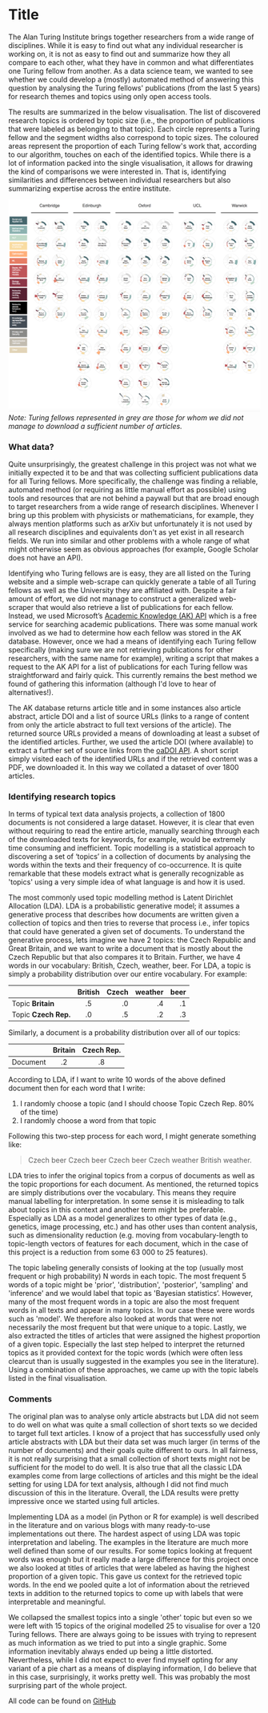 # Title

The Alan Turing Institute brings together researchers from a wide range of disciplines. While it is easy to find out what any individual researcher is working on, it is not as easy to find out and summarize how they all compare to each other, what they have in common and what differentiates one Turing fellow from another. As a data science team, we wanted to see whether we could develop a (mostly) automated method of answering this question by analysing the Turing fellows' publications (from the last 5 years) for research themes and topics using only open access tools.

The results are summarized in the below visualisation. The list of discovered research topics is ordered by topic size (i.e., the proportion of publications that were labeled as belonging to that topic). Each circle represents a Turing fellow and the segment widths also correspond to topic sizes. The coloured areas represent the proportion of each Turing fellow's work that, according to our algorithm, touches on each of the identified topics. While there is a lot of information packed into the single visualisation, it allows for drawing the kind of comparisons we were interested in. That is, identifying similarities and differences between individual researchers but also summarizing expertise across the entire institute.

![](visualisation/turing_fellows_topics.png)  
*Note: Turing fellows represented in grey are those for whom we did not manage to download a sufficient number of articles.*

### What data?

Quite unsurprisingly, the greatest challenge in this project was not what we initially expected it to be and that was collecting sufficient publications data for all Turing fellows. More specifically, the challenge was finding a reliable, automated method (or requiring as little manual effort as possible) using tools and resources that are not behind a paywall but that are broad enough to target researchers from a wide range of research disciplines. Whenever I bring up this problem with physicists or mathematicians, for example, they always mention platforms such as arXiv but unfortunately it is not used by all research disciplines and equivalents don't as yet exist in all research fields. We run into similar and other problems with a whole range of what might otherwise seem as obvious approaches (for example, Google Scholar does not have an API).

Identifying who Turing fellows are is easy, they are all listed on the Turing website and a simple web-scrape can quickly generate a table of all Turing fellows as well as the University they are affiliated with. Despite a fair amount of effort, we did not manage to construct a generalized web-scraper that would also retrieve a list of publications for each fellow. Instead, we used Microsoft’s [Academic Knowledge (AK) API](https://docs.microsoft.com/en-us/azure/cognitive-services/academic-knowledge/home) which is a free service for searching academic publications. There was some manual work involved as we had to determine how each fellow was stored in the AK database. However, once we had a means of identifying each Turing fellow specifically (making sure we are not retrieving publications for other researchers, with the same name for example), writing a script that makes a request to the AK API for a list of publications for each Turing fellow was straightforward and fairly quick. This currently remains the best method we found of gathering this information (although I'd love to hear of alternatives!).

The AK database returns article title and in some instances also article abstract, article DOI and a list of source URLs (links to a range of content from only the article abstract to full text versions of the article). The returned source URLs provided a means of downloading at least a subset of the identified articles. Further, we used the article DOI (where available) to extract a further set of source links from the [oaDOI API](https://oadoi.org). A short script simply visited each of the identified URLs and if the retrieved content was a PDF, we downloaded it. In this way we collated a dataset of over 1800 articles.

### Identifying research topics

In terms of typical text data analysis projects, a collection of 1800 documents is not considered a large dataset. However, it is clear that even without requiring to read the entire article, manually searching through each of the downloaded texts for keywords, for example, would be extremely time consuming and inefficient. Topic modelling is a statistical approach to discovering a set of ‘topics’ in a collection of documents by analysing the words within the texts and their frequency of co-occurrence. It is quite remarkable that these models extract what is generally recognizable as 'topics' using a very simple idea of what language is and how it is used.

The most commonly used topic modelling method is Latent Dirichlet Allocation (LDA). LDA is a probabilistic generative model; it assumes a generative process that describes how documents are written given a collection of topics and then tries to reverse that process i.e., infer topics that could have generated a given set of documents. To understand the generative process, lets imagine we have 2 topics: the Czech Republic and Great Britain, and we want to write a document that is mostly about the Czech Republic but that also compares it to Britain. Further, we have 4 words in our vocabulary: British, Czech, weather, beer. For LDA, a topic is simply a probability distribution over our entire vocabulary. For example:   

|                  | British | Czech   | weather | beer    |
| ---------------- |:-------:| -------:| -------:| -------:|
| Topic **Britain**    |   .5    |   .0    |   .4    |   .1    |
| Topic **Czech Rep.** |   .0    |   .5    |   .2    |   .3    |

Similarly, a document is a probability distribution over all of our topics:

|   | Britain | Czech Rep. |
|---|:-------:|:----------:|
|Document| .2 | .8 |


According to LDA, if I want to write 10 words of the above defined document then for each word that I write:  
1. I randomly choose a topic (and I should choose Topic Czech Rep. 80% of the time)  
2. I randomly choose a word from that topic  

Following this two-step process for each word, I might generate something like:   

>Czech beer Czech beer Czech beer Czech weather British weather.

LDA tries to infer the original topics from a corpus of documents as well as the topic proportions for each document. As mentioned, the returned topics are simply distributions over the vocabulary. This means they require manual labelling for interpretation. In some sense it is misleading to talk about topics in this context and another term might be preferable. Especially as LDA as a model generalizes to other types of data (e.g., genetics, image processing, etc.) and has other uses than content analysis, such as dimensionality reduction (e.g. moving from vocabulary-length to topic-length vectors of features for each document, which in the case of this project is a reduction from some 63 000 to 25 features).

The topic labeling generally consists of looking at the top (usually most frequent or high probability) N words in each topic. The most frequent 5 words of a topic might be 'prior', 'distribution', 'posterior', 'sampling' and 'inference' and we would label that topic as 'Bayesian statistics’. However, many of the most frequent words in a topic are also the most frequent words in all texts and appear in many topics. In our case these were words such as 'model'. We therefore also looked at words that were not necessarily the most frequent but that were unique to a topic. Lastly, we also extracted the titles of articles that were assigned the highest proportion of a given topic. Especially the last step helped to interpret the returned topics as it provided context for the topic words (which were often less clearcut than is usually suggested in the examples you see in the literature). Using a combination of these approaches, we came up with the topic labels listed in the final visualisation.

### Comments

The original plan was to analyse only article abstracts but LDA did not seem to do well on what was quite a small collection of short texts so we decided to target full text articles. I know of a project that has successfully used only article abstracts with LDA but their data set was much larger (in terms of the number of documents) and their goals quite different to ours. In all fairness, it is not really surprising that a small collection of short texts might not be sufficient for the model to do well. It is also true that all the classic LDA examples come from large collections of articles and this might be the ideal setting for using LDA for text analysis, although I did not find much discussion of this in the literature. Overall, the LDA results were pretty impressive once we started using full articles.

Implementing LDA as a model (in Python or R for example) is well described in the literature and on various blogs with many ready-to-use implementations out there. The hardest aspect of using LDA was topic interpretation and labeling. The examples in the literature are much more well defined than some of our results. For some topics looking at frequent words was enough but it really made a large difference for this project once we also looked at titles of articles that were labeled as having the highest proportion of a given topic. This gave us context for the retrieved topic words. In the end we pooled quite a lot of information about the retrieved texts in addition to the returned topics to come up with labels that were interpretable and meaningful.

We collapsed the smallest topics into a single 'other' topic but even so we were left with 15 topics of the original modelled 25 to visualise for over a 120 Turing fellows. There are always going to be issues with trying to represent as much information as we tried to put into a single graphic. Some information inevitably always ended up being a little distorted. Nevertheless, while I did not expect to ever find myself opting for any variant of a pie chart as a means of displaying information, I do believe that in this case, surprisingly, it works pretty well. This was probably the most surprising part of the whole project.

All code can be found on [GitHub](https://github.com/alan-turing-institute/ati_tm)
